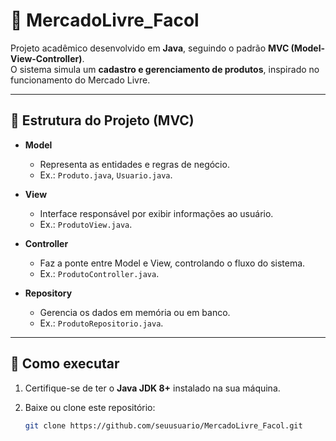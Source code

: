 # 🛒 MercadoLivre_Facol

Projeto acadêmico desenvolvido em **Java**, seguindo o padrão **MVC (Model-View-Controller)**.  
O sistema simula um **cadastro e gerenciamento de produtos**, inspirado no funcionamento do Mercado Livre.

---

## 📌 Estrutura do Projeto (MVC)

- **Model**  
  - Representa as entidades e regras de negócio.  
  - Ex.: `Produto.java`, `Usuario.java`.

- **View**  
  - Interface responsável por exibir informações ao usuário.  
  - Ex.: `ProdutoView.java`.

- **Controller**  
  - Faz a ponte entre Model e View, controlando o fluxo do sistema.  
  - Ex.: `ProdutoController.java`.

- **Repository**  
  - Gerencia os dados em memória ou em banco.  
  - Ex.: `ProdutoRepositorio.java`.

---

## 🚀 Como executar

1. Certifique-se de ter o **Java JDK 8+** instalado na sua máquina.  
2. Baixe ou clone este repositório:  

   ```bash
   git clone https://github.com/seuusuario/MercadoLivre_Facol.git
